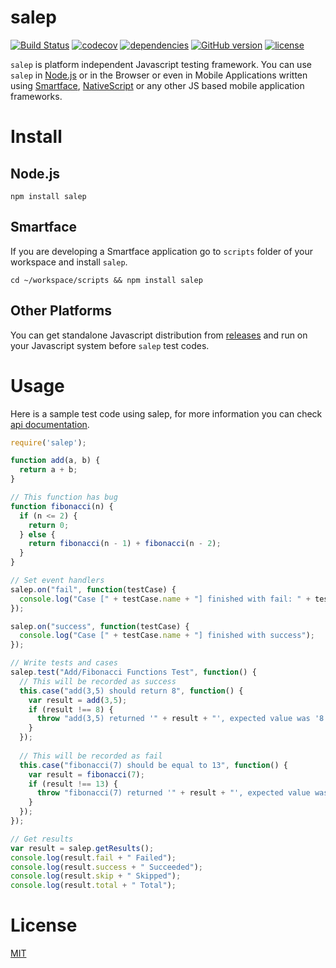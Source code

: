 # salep

[![Build Status](https://travis-ci.org/mhalitk/salep.svg?branch=master)](https://travis-ci.org/mhalitk/salep) [![codecov](https://codecov.io/gh/mhalitk/salep/branch/master/graph/badge.svg)](https://codecov.io/gh/mhalitk/salep) [![dependencies](https://img.shields.io/badge/dependencies-none-brightgreen.svg)](https://github.com/mhalitk/salep) [![GitHub version](https://badge.fury.io/gh/mhalitk%2Fsalep.svg)](https://github.com/mhalitk/salep/releases) [![license](https://img.shields.io/badge/license-MIT-blue.svg)](https://github.com/mhalitk/salep/blob/master/LICENSE)

`salep` is platform independent Javascript testing framework. You can use `salep` in [Node.js](https://nodejs.org) or in the Browser or even in Mobile Applications written using [Smartface](https://smartface.io), [NativeScript](https://www.nativescript.org) or any other JS based mobile application frameworks.

# Install

## Node.js
```
npm install salep
```
## Smartface

If you are developing a Smartface application go to `scripts` folder of your workspace and install `salep`.
```
cd ~/workspace/scripts && npm install salep
```
## Other Platforms

You can get standalone Javascript distribution from [releases](https://github.com/mhalitk/salep/releases) and run on your Javascript system before `salep` test codes.

# Usage

Here is a sample test code using salep, for more information you can check [api documentation](https://mhalitk.github.io/salep/).

```javascript
require('salep');

function add(a, b) {
  return a + b;
}

// This function has bug
function fibonacci(n) {
  if (n <= 2) {
    return 0;
  } else {
    return fibonacci(n - 1) + fibonacci(n - 2);
  }
}

// Set event handlers
salep.on("fail", function(testCase) {
  console.log("Case [" + testCase.name + "] finished with fail: " + testCase.reason);
});

salep.on("success", function(testCase) {
  console.log("Case [" + testCase.name + "] finished with success");
});

// Write tests and cases
salep.test("Add/Fibonacci Functions Test", function() {
  // This will be recorded as success
  this.case("add(3,5) should return 8", function() {
    var result = add(3,5);
    if (result !== 8) {
      throw "add(3,5) returned '" + result + "', expected value was '8'";
    }
  });
  
  // This will be recorded as fail
  this.case("fibonacci(7) should be equal to 13", function() {
    var result = fibonacci(7);
    if (result !== 13) {
      throw "fibonacci(7) returned '" + result + "', expected value was '13'";
    }
  });
});

// Get results
var result = salep.getResults();
console.log(result.fail + " Failed");
console.log(result.success + " Succeeded");
console.log(result.skip + " Skipped");
console.log(result.total + " Total");
```

# License

[MIT](https://github.com/mhalitk/salep/blob/master/LICENSE)
